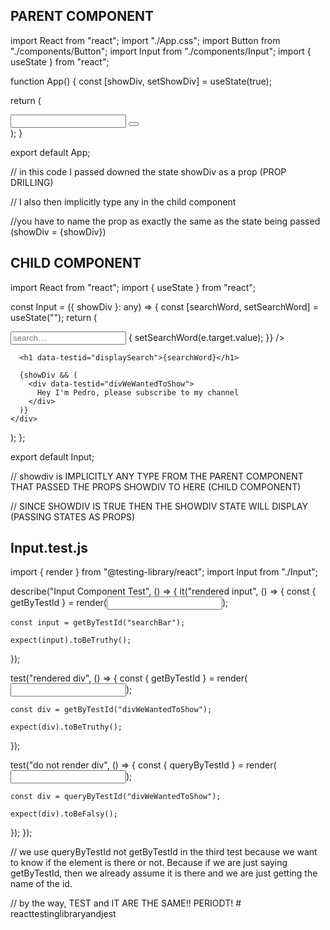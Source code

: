 ## PARENT COMPONENT

import React from "react";
import "./App.css";
import Button from "./components/Button";
import Input from "./components/Input";
import { useState } from "react";

function App() {
const [showDiv, setShowDiv] = useState(true);

return (

<div className="App">
<Input showDiv={showDiv} />
<Button />
</div>
);
}

export default App;

// in this code I passed downed the state showDiv as a prop (PROP DRILLING)

// I also then implicitly type any in the child component

//you have to name the prop as exactly the same as the state being passed (showDiv = {showDiv})

## CHILD COMPONENT

import React from "react";
import { useState } from "react";

const Input = ({ showDiv }: any) => {
const [searchWord, setSearchWord] = useState("");
return (

<div>
<input
type="text"
data-testid="searchBar"
placeholder="search...."
onChange={(e) => {
setSearchWord(e.target.value);
}}
/>

      <h1 data-testid="displaySearch">{searchWord}</h1>

      {showDiv && (
        <div data-testid="divWeWantedToShow">
          Hey I'm Pedro, please subscribe to my channel
        </div>
      )}
    </div>

);
};

export default Input;

// showdiv is IMPLICITLY ANY TYPE FROM THE PARENT COMPONENT THAT PASSED THE PROPS SHOWDIV TO HERE (CHILD COMPONENT)

// SINCE SHOWDIV IS TRUE THEN THE SHOWDIV STATE WILL DISPLAY (PASSING STATES AS PROPS)

## Input.test.js

import { render } from "@testing-library/react";
import Input from "./Input";

describe("Input Component Test", () => {
it("rendered input", () => {
const { getByTestId } = render(<Input showDiv={false} />);

    const input = getByTestId("searchBar");

    expect(input).toBeTruthy();

});

test("rendered div", () => {
const { getByTestId } = render(<Input showDiv={true} />);

    const div = getByTestId("divWeWantedToShow");

    expect(div).toBeTruthy();

});

test("do not render div", () => {
const { queryByTestId } = render(<Input showDiv={false} />);

    const div = queryByTestId("divWeWantedToShow");

    expect(div).toBeFalsy();

});
});

// we use queryByTestId not getByTestId in the third test because we want to know if the element is there or not. Because if we are just saying getByTestId, then we already assume it is there and we are just getting the name of the id.

// by the way, TEST and IT ARE THE SAME!! PERIODT!
#   r e a c t t e s t i n g l i b r a r y a n d j e s t 
 
 
